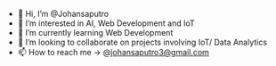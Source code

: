- 👋 Hi, I’m @Johansaputro
- 👀 I’m interested in AI, Web Development and IoT
- 🌱 I’m currently learning Web Development
- 💞️ I’m looking to collaborate on projects involving IoT/ Data Analytics
- 📫 How to reach me -> @johansaputro3@gmail.com

<!---
Johansaputro/Johansaputro is a ✨ special ✨ repository because its `README.md` (this file) appears on your GitHub profile.
You can click the Preview link to take a look at your changes.
--->
